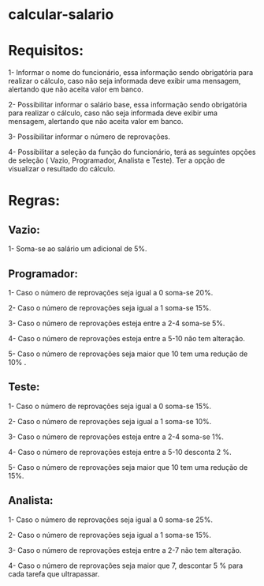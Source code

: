# calcular-salario

# Requisitos: 

1- Informar o nome do funcionário, essa informação sendo obrigatória para realizar o cálculo, caso não seja informada deve exibir uma mensagem, alertando que não aceita valor em banco. 

2- Possibilitar informar o salário base, essa informação sendo obrigatória para realizar o cálculo, caso não seja informada deve exibir uma mensagem, alertando que não aceita valor em banco.

3- Possibilitar informar o número de reprovações. 

4- Possibilitar a seleção da função do funcionário, terá as seguintes opções de seleção ( Vazio, Programador, Analista e Teste).
Ter a opção de visualizar o resultado do cálculo.

# Regras: 

## Vazio: 
1- Soma-se ao salário um adicional de 5%.

## Programador: 
  
1- Caso o número de reprovações seja igual a 0 soma-se  20%.

2- Caso o número de reprovações seja igual a 1 soma-se  15%.

3- Caso o número de reprovações esteja entre a 2-4 soma-se  5%.

4- Caso o número de reprovações esteja entre a 5-10 não tem alteração.

5- Caso o número de reprovações seja maior que 10 tem uma redução de 10% .

## Teste:

1- Caso o número de reprovações seja igual a 0 soma-se  15%.

2- Caso o número de reprovações seja igual a 1 soma-se  10%.

3- Caso o número de reprovações esteja entre a 2-4 soma-se  1%.

4- Caso o número de reprovações esteja entre a 5-10 desconta 2 %.

5- Caso o número de reprovações seja maior que 10 tem uma redução de 15%.

## Analista:

1- Caso o número de reprovações seja igual a 0 soma-se  25%.

2- Caso o número de reprovações seja igual a 1 soma-se  15%.

3- Caso o número de reprovações esteja entre a 2-7 não tem alteração.

4- Caso o número de reprovações seja maior que 7, descontar 5 % para cada tarefa que ultrapassar. 
